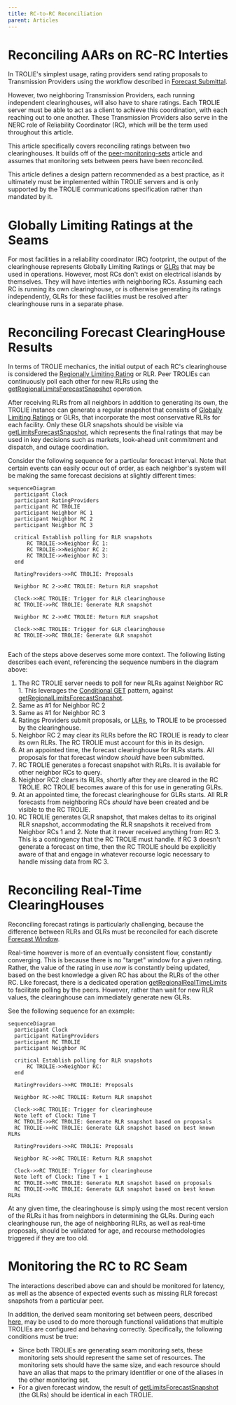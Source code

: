 ```yaml
---
title: RC-to-RC Reconciliation
parent: Articles
---
```


# Reconciling AARs on RC-RC Interties

In TROLIE's simplest usage, rating providers send rating proposals to Transmission Providers
using the workflow described in [Forecast Submittal](../example-narratives/submitting-forecasts.md).  

However, two neighboring Transmission Providers, each running independent clearinghouses, will also
have to share ratings.  Each TROLIE server must be able to act as a client to achieve this coordination, 
with each reaching out to one another.  These Transmission Providers also serve in the NERC role of 
Reliability Coordinator (RC), which will be the term used throughout this article.  

This article specifically covers reconciling ratings between two clearinghouses.  It builds off of the
[peer-monitoring-sets](./peer-monitoring-sets.md) article and assumes that monitoring sets between peers
have been reconciled.  

This article defines a design pattern recommended as a best practice, as it ultimately must 
be implemented within TROLIE servers and is only supported by the TROLIE communications specification 
rather than mandated by it.  

# Globally Limiting Ratings at the Seams
For most facilities in a reliability coordinator (RC) footprint, the output of the clearinghouse represents
Globally Limiting Ratings or [GLRs](../concepts.md#globally-limiting-rating) that may be used in 
operations.  However, most RCs don't exist on electrical islands by themselves.  They will have interties
with neighboring RCs.  Assuming each RC is running its own clearinghouse, or is otherwise generating its
ratings independently, GLRs for these facilities must be resolved after clearinghouse runs in a separate phase.  

# Reconciling Forecast ClearingHouse Results
In terms of TROLIE mechanics, the initial output of each RC's clearinghouse is considered the 
[Regionally Limiting Rating](../concepts.md#regionally-limiting-rating) or RLR.  Peer TROLIEs can continuously 
poll each other for new RLRs using the 
[getRegionalLimitsForecastSnapshot](../spec#tag/Forecasting/operation/getRegionalLimitsForecastSnapshot) 
operation.  

After receiving RLRs from all neighbors in addition to generating its own, the TROLIE instance can generate a regular
snapshot that consists of [Globally Limiting Ratings](../concepts.md#globally-limiting-rating) or GLRs, that incorporate
the most conservative RLRs for each facility.  Only these GLR snapshots should be visible via 
[getLimitsForecastSnapshot](../spec#tag/Forecasting/operation/getLimitsForecastSnapshot), which represents the final
ratings that may be used in key decisions such as markets, look-ahead unit commitment and dispatch, and outage
coordination.  

Consider the following sequence for a particular forecast interval.  Note that certain events can easily occur out of order, 
as each neighbor's system will be making the same forecast decisions at slightly different times:

```mermaid
sequenceDiagram
  participant Clock
  participant RatingProviders
  participant RC TROLIE
  participant Neighbor RC 1
  participant Neighbor RC 2
  participant Neighbor RC 3
  
  critical Establish polling for RLR snapshots
      RC TROLIE->>Neighbor RC 1: 
      RC TROLIE->>Neighbor RC 2: 
      RC TROLIE->>Neighbor RC 3:       
  end

  RatingProviders->>RC TROLIE: Proposals

  Neighbor RC 2->>RC TROLIE: Return RLR snapshot

  Clock->>RC TROLIE: Trigger for RLR clearinghouse
  RC TROLIE->>RC TROLIE: Generate RLR snapshot

  Neighbor RC 2->>RC TROLIE: Return RLR snapshot

  Clock->>RC TROLIE: Trigger for GLR clearinghouse
  RC TROLIE->>RC TROLIE: Generate GLR snapshot
   

```

Each of the steps above deserves some more context.  The following listing describes each event, referencing the 
sequence numbers in the diagram above:

1.  The RC TROLIE server needs to poll for new RLRs against Neighbor RC 1.  This leverages the [Conditional GET](./conditional-GET.md) pattern, against [getRegionalLimitsForecastSnapshot](../spec#tag/Forecasting/operation/getRegionalLimitsForecastSnapshot).  
2.  Same as #1 for Neighbor RC 2
3.  Same as #1 for Neighbor RC 3
4.  Ratings Providers submit proposals, or [LLRs](../concepts.md#locally-limiting-rating), to TROLIE to be processed by the clearinghouse.  
5.  Neighbor RC 2 may clear its RLRs before the RC TROLIE is ready to clear its own RLRs.  The RC TROLIE must account for this in its design.  
6.  At an appointed time, the forecast clearinghouse for RLRs starts.  All proposals for that forecast window _should_ have been submitted.  
7.  RC TROLIE generates a forecast snapshot with RLRs.  It is available for other neighbor RCs to query.  
8.  Neighbor RC2 clears its RLRs, shortly after they are cleared in the RC TROLIE.  RC TROLIE becomes aware of this for use in generating GLRs.  
9.  At an appointed time, the forecast clearinghouse for GLRs starts.  All RLR forecasts from neighboring RCs _should_ have been created and be visible to the RC TROLIE.  
10.  RC TROLIE generates GLR snapshot, that makes deltas to its original RLR snapshot, accommodating the RLR snapshots it received from Neighbor RCs 1 and 2.  Note that it never received anything from RC 3.  This is a contingency that the RC TROLIE must handle.  If RC 3 doesn't generate a forecast on time, then the RC TROLIE should be explicitly aware of that and engage in whatever recourse logic necessary to handle missing data from RC 3.  

# Reconciling Real-Time ClearingHouses
Reconciling forecast ratings is particularly challenging, because the difference between RLRs and 
GLRs must be reconciled for each discrete [Forecast Window](./forecast-windows.md).  

Real-time however is more of an eventually consistent flow, constantly converging.  This is because 
there is no "target" window for a given rating.  Rather, the value of the rating in use _now_ is 
constantly being updated, based on the best knowledge a given RC has about the RLRs of the other 
RC.  Like forecast, there is a dedicated operation 
[getRegionalRealTimeLimits](../spec#tag/Real-Time/operation/getRegionalRealTimeLimits) to facilitate
polling by the peers.  However, rather than wait for new RLR values, the clearinghouse can 
immediately generate new GLRs.  

See the following sequence for an example:

```mermaid
sequenceDiagram
  participant Clock
  participant RatingProviders
  participant RC TROLIE
  participant Neighbor RC
  
  critical Establish polling for RLR snapshots
      RC TROLIE->>Neighbor RC:   
  end

  RatingProviders->>RC TROLIE: Proposals

  Neighbor RC->>RC TROLIE: Return RLR snapshot

  Clock->>RC TROLIE: Trigger for clearinghouse
  Note left of Clock: Time T
  RC TROLIE->>RC TROLIE: Generate RLR snapshot based on proposals
  RC TROLIE->>RC TROLIE: Generate GLR snapshot based on best known RLRs
   
  RatingProviders->>RC TROLIE: Proposals

  Neighbor RC->>RC TROLIE: Return RLR snapshot

  Clock->>RC TROLIE: Trigger for clearinghouse
  Note left of Clock: Time T + 1
  RC TROLIE->>RC TROLIE: Generate RLR snapshot based on proposals
  RC TROLIE->>RC TROLIE: Generate GLR snapshot based on best known RLRs

```

At any given time, the clearinghouse is simply using the most recent version of the RLRs
it has from neighbors in determining the GLRs.  During each clearinghouse run, the 
age of neighboring RLRs, as well as real-time proposals, should be validated for age,
and recourse methodologies triggered if they are too old.  

# Monitoring the RC to RC Seam
The interactions described above can and should be monitored for latency, as well as the 
absence of expected events such as missing RLR forecast snapshots from a particular peer.  

In addition, the derived seam monitoring set between peers, 
described [here](./peer-monitoring-sets.md#seam-monitoring-sets), may be used to do more 
thorough functional validations that multiple TROLIEs are configured and behaving 
correctly.  Specifically, the following conditions must be true:

* Since both TROLIEs are generating seam monitoring sets, these monitoring sets should represent the same set of resources.  The monitoring sets should have the same size, and each resource should have an alias that maps to the primary identifier or one of the aliases in the other monitoring set.  
* For a given forecast window, the result of [getLimitsForecastSnapshot](../spec#tag/Forecasting/operation/getLimitsForecastSnapshot) (the GLRs) should be identical in each TROLIE.  